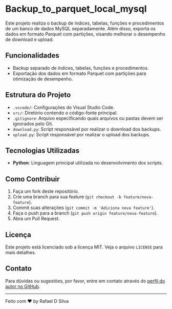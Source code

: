 # Backup_to_parquet_local_mysql

Este projeto realiza o backup de índices, tabelas, funções e procedimentos de um banco de dados MySQL separadamente. Além disso, exporta os dados em formato Parquet com partições, visando melhorar o desempenho de download e upload.

## Funcionalidades

- Backup separado de índices, tabelas, funções e procedimentos.
- Exportação dos dados em formato Parquet com partições para otimização de desempenho.

## Estrutura do Projeto

- `.vscode/`: Configurações do Visual Studio Code.
- `src/`: Diretório contendo o código-fonte principal.
- `.gitignore`: Arquivo especificando quais arquivos ou pastas devem ser ignorados pelo Git.
- `download.py`: Script responsável por realizar o download dos backups.
- `upload.py`: Script responsável por realizar o upload dos backups.

## Tecnologias Utilizadas

- **Python**: Linguagem principal utilizada no desenvolvimento dos scripts.

## Como Contribuir

1. Faça um fork deste repositório.
2. Crie uma branch para sua feature (`git checkout -b feature/nova-feature`).
3. Commit suas alterações (`git commit -m 'Adiciona nova feature'`).
4. Faça o push para a branch (`git push origin feature/nova-feature`).
5. Abra um Pull Request.

## Licença

Este projeto está licenciado sob a licença MIT. Veja o arquivo `LICENSE` para mais detalhes.

## Contato

Para dúvidas ou sugestões, por favor, entre em contato através do [perfil do autor no GitHub](https://github.com/rafael4g).

---

Feito com ♥ by Rafael D Silva